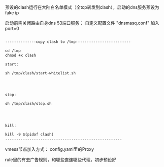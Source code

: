 预设的clash运行在大陆白名单模式（全tcp转发到clash），启动的dns服务预设为fake ip

启动前需关闭路由自身dns 53端口服务：
自定义配置文件 "dnsmasq.conf"
加入
port=0

```markdown

--------------copy clash to /tmp-------------------------

cd /tmp
chmod +x clash

start:

sh /tmp/clash/start-whitelist.sh




stop:

sh /tmp/clash/stop.sh




kill:

kill -9 $(pidof clash)
-----------------------------------------------------

```


vmess节点加入方式：
config.yaml里的Proxy

rule里的有去广告规则，和哪些直连哪些代理，初步预设好

